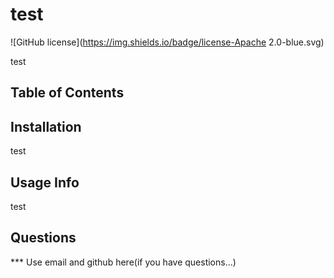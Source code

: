 # test
  ![GitHub license](https://img.shields.io/badge/license-Apache 2.0-blue.svg)

test

## Table of Contents

## Installation

test

## Usage Info

test



## Questions

*** Use email and github here(if you have questions...)

